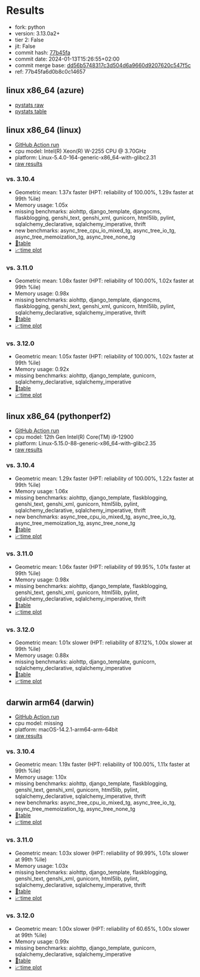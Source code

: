 # Results

- fork: python
- version: 3.13.0a2+
- tier 2: False
- jit: False
- commit hash: [77b45fa](https://github.com/python/cpython/commit/77b45fa)
- commit date: 2024-01-13T15:26:55+02:00
- commit merge base: [dd56b5748317c3d504d6a9660d9207620c547f5c](https://github.com/python/cpython/commit/dd56b5748317c3d504d6a9660d9207620c547f5c)
- ref: 77b45fa6d0b8c0c14657

## linux x86_64 (azure)

- [pystats raw](bm-20240113-azure-x86_64-python-77b45fa6d0b8c0c14657-3.13.0a2%2B-77b45fa-pystats.json)
- [pystats table](bm-20240113-azure-x86_64-python-77b45fa6d0b8c0c14657-3.13.0a2%2B-77b45fa-pystats.md)

## linux x86_64 (linux)

- [GitHub Action run](https://github.com/faster-cpython/benchmarking/actions/runs/7515786611)
- cpu model: Intel(R) Xeon(R) W-2255 CPU @ 3.70GHz
- platform: Linux-5.4.0-164-generic-x86_64-with-glibc2.31
- [raw results](bm-20240113-linux-x86_64-python-77b45fa6d0b8c0c14657-3.13.0a2%2B-77b45fa.json)

### vs. 3.10.4

- Geometric mean: 1.37x faster (HPT: reliability of 100.00%, 1.29x faster at 99th %ile)
- Memory usage: 1.05x
- missing benchmarks: aiohttp, django_template, djangocms, flaskblogging, genshi_text, genshi_xml, gunicorn, html5lib, pylint, sqlalchemy_declarative, sqlalchemy_imperative, thrift
- new benchmarks: async_tree_cpu_io_mixed_tg, async_tree_io_tg, async_tree_memoization_tg, async_tree_none_tg
- [📄table](bm-20240113-linux-x86_64-python-77b45fa6d0b8c0c14657-3.13.0a2%2B-77b45fa-vs-3.10.4.md)
- [📈time plot](bm-20240113-linux-x86_64-python-77b45fa6d0b8c0c14657-3.13.0a2%2B-77b45fa-vs-3.10.4.png)

### vs. 3.11.0

- Geometric mean: 1.08x faster (HPT: reliability of 100.00%, 1.02x faster at 99th %ile)
- Memory usage: 0.98x
- missing benchmarks: aiohttp, django_template, djangocms, flaskblogging, genshi_text, genshi_xml, gunicorn, html5lib, pylint, sqlalchemy_declarative, sqlalchemy_imperative, thrift
- [📄table](bm-20240113-linux-x86_64-python-77b45fa6d0b8c0c14657-3.13.0a2%2B-77b45fa-vs-3.11.0.md)
- [📈time plot](bm-20240113-linux-x86_64-python-77b45fa6d0b8c0c14657-3.13.0a2%2B-77b45fa-vs-3.11.0.png)

### vs. 3.12.0

- Geometric mean: 1.05x faster (HPT: reliability of 100.00%, 1.02x faster at 99th %ile)
- Memory usage: 0.92x
- missing benchmarks: aiohttp, django_template, gunicorn, sqlalchemy_declarative, sqlalchemy_imperative
- [📄table](bm-20240113-linux-x86_64-python-77b45fa6d0b8c0c14657-3.13.0a2%2B-77b45fa-vs-3.12.0.md)
- [📈time plot](bm-20240113-linux-x86_64-python-77b45fa6d0b8c0c14657-3.13.0a2%2B-77b45fa-vs-3.12.0.png)

## linux x86_64 (pythonperf2)

- [GitHub Action run](https://github.com/faster-cpython/benchmarking/actions/runs/7515786611)
- cpu model: 12th Gen Intel(R) Core(TM) i9-12900
- platform: Linux-5.15.0-88-generic-x86_64-with-glibc2.35
- [raw results](bm-20240113-pythonperf2-x86_64-python-77b45fa6d0b8c0c14657-3.13.0a2%2B-77b45fa.json)

### vs. 3.10.4

- Geometric mean: 1.29x faster (HPT: reliability of 100.00%, 1.22x faster at 99th %ile)
- Memory usage: 1.06x
- missing benchmarks: aiohttp, django_template, flaskblogging, genshi_text, genshi_xml, gunicorn, html5lib, pylint, sqlalchemy_declarative, sqlalchemy_imperative, thrift
- new benchmarks: async_tree_cpu_io_mixed_tg, async_tree_io_tg, async_tree_memoization_tg, async_tree_none_tg
- [📄table](bm-20240113-pythonperf2-x86_64-python-77b45fa6d0b8c0c14657-3.13.0a2%2B-77b45fa-vs-3.10.4.md)
- [📈time plot](bm-20240113-pythonperf2-x86_64-python-77b45fa6d0b8c0c14657-3.13.0a2%2B-77b45fa-vs-3.10.4.png)

### vs. 3.11.0

- Geometric mean: 1.06x faster (HPT: reliability of 99.95%, 1.01x faster at 99th %ile)
- Memory usage: 0.98x
- missing benchmarks: aiohttp, django_template, flaskblogging, genshi_text, genshi_xml, gunicorn, html5lib, pylint, sqlalchemy_declarative, sqlalchemy_imperative, thrift
- [📄table](bm-20240113-pythonperf2-x86_64-python-77b45fa6d0b8c0c14657-3.13.0a2%2B-77b45fa-vs-3.11.0.md)
- [📈time plot](bm-20240113-pythonperf2-x86_64-python-77b45fa6d0b8c0c14657-3.13.0a2%2B-77b45fa-vs-3.11.0.png)

### vs. 3.12.0

- Geometric mean: 1.01x slower (HPT: reliability of 87.12%, 1.00x slower at 99th %ile)
- Memory usage: 0.88x
- missing benchmarks: aiohttp, django_template, gunicorn, sqlalchemy_declarative, sqlalchemy_imperative
- [📄table](bm-20240113-pythonperf2-x86_64-python-77b45fa6d0b8c0c14657-3.13.0a2%2B-77b45fa-vs-3.12.0.md)
- [📈time plot](bm-20240113-pythonperf2-x86_64-python-77b45fa6d0b8c0c14657-3.13.0a2%2B-77b45fa-vs-3.12.0.png)

## darwin arm64 (darwin)

- [GitHub Action run](https://github.com/faster-cpython/benchmarking/actions/runs/7515786611)
- cpu model: missing
- platform: macOS-14.2.1-arm64-arm-64bit
- [raw results](bm-20240113-darwin-arm64-python-77b45fa6d0b8c0c14657-3.13.0a2%2B-77b45fa.json)

### vs. 3.10.4

- Geometric mean: 1.19x faster (HPT: reliability of 100.00%, 1.11x faster at 99th %ile)
- Memory usage: 1.10x
- missing benchmarks: aiohttp, django_template, flaskblogging, genshi_text, genshi_xml, gunicorn, html5lib, pylint, sqlalchemy_declarative, sqlalchemy_imperative, thrift
- new benchmarks: async_tree_cpu_io_mixed_tg, async_tree_io_tg, async_tree_memoization_tg, async_tree_none_tg
- [📄table](bm-20240113-darwin-arm64-python-77b45fa6d0b8c0c14657-3.13.0a2%2B-77b45fa-vs-3.10.4.md)
- [📈time plot](bm-20240113-darwin-arm64-python-77b45fa6d0b8c0c14657-3.13.0a2%2B-77b45fa-vs-3.10.4.png)

### vs. 3.11.0

- Geometric mean: 1.03x slower (HPT: reliability of 99.99%, 1.01x slower at 99th %ile)
- Memory usage: 1.03x
- missing benchmarks: aiohttp, django_template, flaskblogging, genshi_text, genshi_xml, gunicorn, html5lib, pylint, sqlalchemy_declarative, sqlalchemy_imperative, thrift
- [📄table](bm-20240113-darwin-arm64-python-77b45fa6d0b8c0c14657-3.13.0a2%2B-77b45fa-vs-3.11.0.md)
- [📈time plot](bm-20240113-darwin-arm64-python-77b45fa6d0b8c0c14657-3.13.0a2%2B-77b45fa-vs-3.11.0.png)

### vs. 3.12.0

- Geometric mean: 1.00x slower (HPT: reliability of 60.65%, 1.00x slower at 99th %ile)
- Memory usage: 0.99x
- missing benchmarks: aiohttp, django_template, gunicorn, sqlalchemy_declarative, sqlalchemy_imperative
- [📄table](bm-20240113-darwin-arm64-python-77b45fa6d0b8c0c14657-3.13.0a2%2B-77b45fa-vs-3.12.0.md)
- [📈time plot](bm-20240113-darwin-arm64-python-77b45fa6d0b8c0c14657-3.13.0a2%2B-77b45fa-vs-3.12.0.png)

